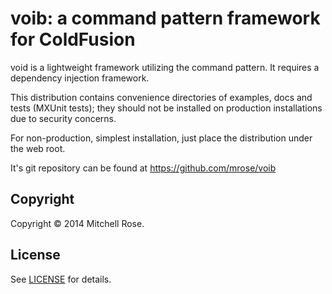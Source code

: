 # voib: a command pattern framework for ColdFusion

void is a lightweight framework utilizing the command pattern.
It requires a dependency injection framework.

This distribution contains convenience directories of examples, docs and tests (MXUnit tests); they should not be installed on production installations due to security concerns.

For non-production, simplest installation, just place the distribution under the web root.

It's git repository can be found at https://github.com/mrose/voib

## Copyright

Copyright © 2014 Mitchell Rose.

## License
See [LICENSE](https://github.com/mrose/voib/tree/master/LICENSE) for details.